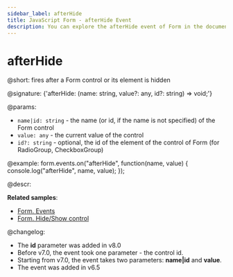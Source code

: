 ```yaml
---
sidebar_label: afterHide
title: JavaScript Form - afterHide Event 
description: You can explore the afterHide event of Form in the documentation of the DHTMLX JavaScript UI library. Browse developer guides and API reference, try out code examples and live demos, and download a free 30-day evaluation version of DHTMLX Suite 7.
---
```


# afterHide

@short: fires after a Form control or its element is hidden

@signature: {'afterHide: (name: string, value?: any, id?: string) => void;'}

@params:
- `name|id: string` - the name (or id, if the name is not specified) of the Form control
- `value: any` - the current value of the control
- `id?: string` - optional, the id of the element of the control of Form (for RadioGroup, CheckboxGroup)

@example:
form.events.on("afterHide", function(name, value) {
    console.log("afterHide", name, value); 
});

@descr:

**Related samples**: 
- [Form. Events](https://snippet.dhtmlx.com/vyipsaoa)
- [Form. Hide/Show control](https://snippet.dhtmlx.com/w6rr8chf)

@changelog:

- The **id** parameter was added in v8.0
- Before v7.0, the event took one parameter - the control id.
- Starting from v7.0, the event takes two parameters: **name|id** and **value**.
- The event was added in v6.5

[comment]: # (@relatedapi: form/api/form_beforehide_event.md)
